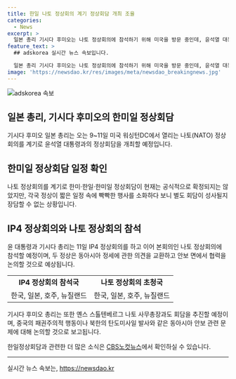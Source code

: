 ```yaml
---
title: 한일 나토 정상회의 계기 정상회담 개최 조율
categories:
  - News
excerpt: >
  일본 총리 기시다 후미오는 나토 정상회의에 참석하기 위해 미국을 방문 중인데, 윤석열 대통령과의 정상회담도 개최할 예정이다. 또한, IP4 정상회의에 참석하여 중국과 북한 등 동아시아 안보 문제에 대해 협력을 논의할 것으로 전해졌다. 그러나 한미·한일·한미일 정상회담은 아직 공식적으로 확정되지 않았으며, 각국 정상의 일정이 바쁘기 때문에 별도 회담이 성사될지는 미지수로 알려졌다.
feature_text: >
  ## adskorea 실시간 뉴스 속보입니다.

  일본 총리 기시다 후미오는 나토 정상회의에 참석하기 위해 미국을 방문 중인데, 윤석열 대통령과의 정상회담도 개최할 예정이다. 또한, IP4 정상회의에 참석하여 중국과 북한 등 동아시아 안보 문제에 대해 협력을 논의할 것으로 전해졌다. 그러나 한미·한일·한미일 정상회담은 아직 공식적으로 확정되지 않았으며, 각국 정상의 일정이 바쁘기 때문에 별도 회담이 성사될지는 미지수로 알려졌다.
image: 'https://newsdao.kr/res/images/meta/newsdao_breakingnews.jpg'
---
```


<p><img src="https://newsdao.kr/res/images/meta/newsdao_breakingnews.jpg" alt="adskorea 속보" /></p>

<h2>일본 총리, 기시다 후미오의 한미일 정상회담</h2>

<p data-ke-size="size16">기시다 후미오 일본 총리는 오는 9~11일 미국 워싱턴DC에서 열리는 나토(NATO) 정상회의를 계기로 윤석열 대통령과의 정상회담을 개최할 예정입니다. </p>

<h2 data-ke-size="size26">한미일 정상회담 일정 확인</h2>

<p>나토 정상회의를 계기로 한미·한일·한미일 정상회담이 현재는 공식적으로 확정되지는 않았지만, 각국 정상이 짧은 일정 속에 빡빡한 행사를 소화하다 보니 별도 회담이 성사될지 장담할 수 없는 상황입니다.</p>

<h2 data-ke-size="size26">IP4 정상회의와 나토 정상회의 참석</h2>

<p>윤 대통령과 기시다 총리는 11일 IP4 정상회의를 하고 이어 본회의인 나토 정상회의에 참석할 예정이며, 두 정상은 동아시아 정세에 관한 의견을 교환하고 안보 면에서 협력을 논의할 것으로 예상됩니다.</p>

<table>
    <tr>
        <td style="text-align: center; height: 17px;"><b>IP4 정상회의 참석국</b></td>
        <td style="text-align: center; height: 17px;"><b>나토 정상회의 초청국</b></td>
    </tr>
    <tr>
        <td style="text-align: center; height: 17px;">한국, 일본, 호주, 뉴질랜드</td>
        <td style="text-align: center; height: 17px;">한국, 일본, 호주, 뉴질랜드</td>
    </tr>
</table>

<p data-ke-size="size16">기시다 후미오 총리는 또한 옌스 스톨텐베르그 나토 사무총장과도 회담을 추진할 예정이며, 중국의 패권주의적 행동이나 북한의 탄도미사일 발사와 같은 동아시아 안보 관련 문제에 대해 논의할 것으로 보고됩니다.</p>

<p data-ke-size="size16">한일정상회담과 관련한 더 많은 소식은 <a href="https://url.kr/b71afn" target="_blank" rel="noopener">CBS노컷뉴스</a>에서 확인하실 수 있습니다.</p>

<hr>

<p data-ke-size="size16"></p>
실시간 뉴스 속보는, <a href="https://newsdao.kr" rel="dofollow">https://newsdao.kr</a>



